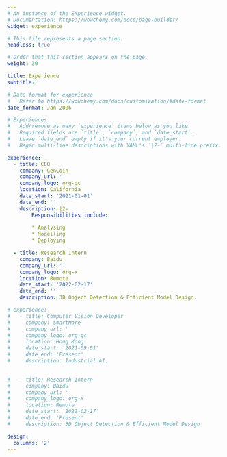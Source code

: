 ```yaml
---
# An instance of the Experience widget.
# Documentation: https://wowchemy.com/docs/page-builder/
widget: experience

# This file represents a page section.
headless: true

# Order that this section appears on the page.
weight: 30

title: Experience
subtitle:

# Date format for experience
#   Refer to https://wowchemy.com/docs/customization/#date-format
date_format: Jan 2006

# Experiences.
#   Add/remove as many `experience` items below as you like.
#   Required fields are `title`, `company`, and `date_start`.
#   Leave `date_end` empty if it's your current employer.
#   Begin multi-line descriptions with YAML's `|2-` multi-line prefix.

experience:
  - title: CEO
    company: GenCoin
    company_url: ''
    company_logo: org-gc
    location: California
    date_start: '2021-01-01'
    date_end: ''
    description: |2-
        Responsibilities include:
        
        * Analysing
        * Modelling
        * Deploying

  - title: Research Intern
    company: Baidu
    company_url: ''
    company_logo: org-x
    location: Remote
    date_start: '2022-02-17'
    date_end: ''
    description: 3D Object Detection & Efficient Model Design.

# experience:
#   - title: Computer Vision Developer
#     company: SmartMore
#     company_url: ''
#     company_logo: org-gc
#     location: Hong Kong
#     date_start: '2021-09-01'
#     date_end: 'Present'
#     description: Industrial AI.
  

#   - title: Research Intern
#     company: Baidu
#     company_url: ''
#     company_logo: org-x
#     location: Remote
#     date_start: '2022-02-17'
#     date_end: 'Present'
#     description: 3D Object Detection & Efficient Model Design

design:
  columns: '2'
---
```

